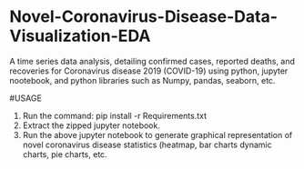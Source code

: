 # Novel-Coronavirus-Disease-Data-Visualization-EDA
A time series data analysis, detailing confirmed cases, reported deaths, and recoveries for Coronavirus disease 2019 (COVID-19) using python, jupyter nootebook, and python libraries such as Numpy, pandas, seaborn, etc.

#USAGE
1. Run the command: pip install -r Requirements.txt
2. Extract the zipped jupyter notebook.
3. Run the above jupyter notebook to generate graphical representation of novel coronavirus disease statistics (heatmap, bar charts dynamic charts, pie charts, etc. 
